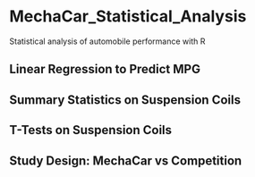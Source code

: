 # MechaCar_Statistical_Analysis
Statistical analysis of automobile performance with R

## Linear Regression to Predict MPG

## Summary Statistics on Suspension Coils

## T-Tests on Suspension Coils

## Study Design: MechaCar vs Competition
